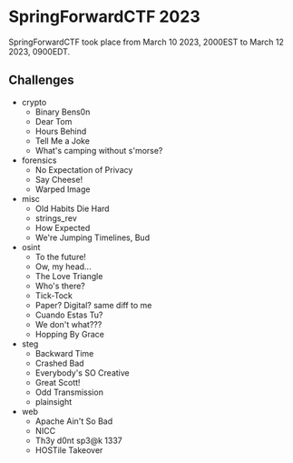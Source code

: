 # SpringForwardCTF 2023

SpringForwardCTF took place from March 10 2023, 2000EST to March 12 2023, 0900EDT.

## Challenges

- crypto
  - Binary Bens0n
  - Dear Tom
  - Hours Behind
  - Tell Me a Joke
  - What's camping without s'morse?
- forensics
  - No Expectation of Privacy
  - Say Cheese!
  - Warped Image
- misc
  - Old Habits Die Hard
  - strings_rev
  - How Expected
  - We're Jumping Timelines, Bud
- osint
  - To the future!
  - Ow, my head...
  - The Love Triangle
  - Who's there?
  - Tick-Tock
  - Paper? Digital? same diff to me
  - Cuando Estas Tu?
  - We don't what???
  - Hopping By Grace
- steg
  - Backward Time
  - Crashed Bad
  - Everybody's SO Creative
  - Great Scott!
  - Odd Transmission
  - plainsight
- web
  - Apache Ain't So Bad
  - NICC
  - Th3y d0nt sp3@k 1337
  - HOSTile Takeover
